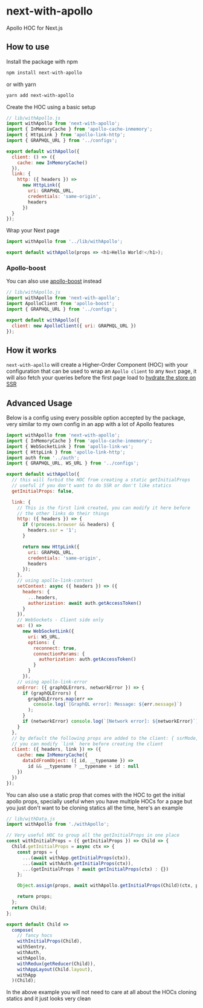 # next-with-apollo

Apollo HOC for Next.js

## How to use

Install the package with npm

```sh
npm install next-with-apollo
```

or with yarn

```sh
yarn add next-with-apollo
```

Create the HOC using a basic setup

```js
// lib/withApollo.js
import withApollo from 'next-with-apollo';
import { InMemoryCache } from 'apollo-cache-inmemory';
import { HttpLink } from 'apollo-link-http';
import { GRAPHQL_URL } from '../configs';

export default withApollo({
  client: () => ({
    cache: new InMemoryCache()
  }),
  link: {
    http: ({ headers }) =>
      new HttpLink({
        uri: GRAPHQL_URL,
        credentials: 'same-origin',
        headers
      })
  }
});
```

Wrap your Next page

```js
import withApollo from '../lib/withApollo';

export default withApollo(props => <h1>Hello World!</h1>);
```

### Apollo-boost

You can also use [apollo-boost](https://github.com/apollographql/apollo-client/tree/master/packages/apollo-boost) instead

```js
// lib/withApollo.js
import withApollo from 'next-with-apollo';
import ApolloClient from 'apollo-boost';
import { GRAPHQL_URL } from '../configs';

export default withApollo({
  client: new ApolloClient({ uri: GRAPHQL_URL })
});
```

## How it works

`next-with-apollo` will create a Higher-Order Component (HOC) with your configuration that can be used to wrap an `Apollo client` to any `Next` page, it will also fetch your queries before the first page load to [hydrate the store on SSR](https://dev-blog.apollodata.com/how-server-side-rendering-works-with-react-apollo-20f31b0c7348)

## Advanced Usage

Below is a config using every possible option accepted by the package, very similar to my own config in an app with a lot of Apollo features

```js
import withApollo from 'next-with-apollo';
import { InMemoryCache } from 'apollo-cache-inmemory';
import { WebSocketLink } from 'apollo-link-ws';
import { HttpLink } from 'apollo-link-http';
import auth from '../auth';
import { GRAPHQL_URL, WS_URL } from '../configs';

export default withApollo({
  // this will forbid the HOC from creating a static getInitialProps
  // useful if you don't want to do SSR or don't like statics
  getInitialProps: false,

  link: {
    // This is the first link created, you can modify it here before
    // the other links do their things
    http: ({ headers }) => {
      if (!process.browser && headers) {
        headers.ssr = '1';
      }

      return new HttpLink({
        uri: GRAPHQL_URL,
        credentials: 'same-origin',
        headers
      });
    },
    // using apollo-link-context
    setContext: async ({ headers }) => ({
      headers: {
        ...headers,
        authorization: await auth.getAccessToken()
      }
    }),
    // WebSockets - Client side only
    ws: () =>
      new WebSocketLink({
        uri: WS_URL,
        options: {
          reconnect: true,
          connectionParams: {
            authorization: auth.getAccessToken()
          }
        }
      }),
    // using apollo-link-error
    onError: ({ graphQLErrors, networkError }) => {
      if (graphQLErrors) {
        graphQLErrors.map(err =>
          console.log(`[GraphQL error]: Message: ${err.message}`)
        );
      }
      if (networkError) console.log(`[Network error]: ${networkError}`);
    }
  },
  // by default the following props are added to the client: { ssrMode, link }
  // you can modify `link` here before creating the client
  client: ({ headers, link }) => ({
    cache: new InMemoryCache({
      dataIdFromObject: ({ id, __typename }) =>
        id && __typename ? __typename + id : null
    })
  })
});
```

You can also use a static prop that comes with the HOC to get the initial apollo props, specially useful when you have multiple HOCs for a page but you just don't want to be cloning statics all the time, here's an example

```js
// lib/withData.js
import withApollo from './withApollo';

// Very useful HOC to group all the getInitialProps in one place
const withInitialProps = ({ getInitialProps }) => Child => {
  Child.getInitialProps = async ctx => {
    const props = {
      ...(await withApp.getInitialProps(ctx)),
      ...(await withAuth.getInitialProps(ctx)),
      ...(getInitialProps ? await getInitialProps(ctx) : {})
    };

    Object.assign(props, await withApollo.getInitialProps(Child)(ctx, props));

    return props;
  };
  return Child;
};

export default Child =>
  compose(
    // fancy hocs
    withInitialProps(Child),
    withSentry,
    withAuth,
    withApollo,
    withRedux(getReducer(Child)),
    withAppLayout(Child.layout),
    withApp
  )(Child);
```

In the above example you will not need to care at all about the HOCs cloning statics and it just looks very clean
